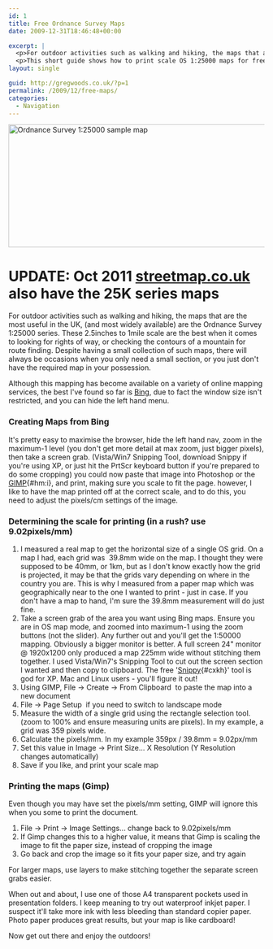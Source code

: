 ```yaml
---
id: 1
title: Free Ordnance Survey Maps
date: 2009-12-31T18:46:48+00:00

excerpt: |
  <p>For outdoor activities such as walking and hiking, the maps that are the most useful in the UK, (and most widely available) are the Ordnance Survey 1:25000 series. These 2.5inches to 1mile scale are the best when it comes to looking for rights of way, or checking the contours of a mountain for route finding. Despite having a small collection of such maps, there will always be occasions when you only need a small section, or you just don't have the required map in your possession. </p>
  <p>This short guide shows how to print scale OS 1:25000 maps for free.</p>
layout: single

guid: http://gregwoods.co.uk/?p=1
permalink: /2009/12/free-maps/
categories:
  - Navigation
---
```

<img src="http://gregwoods.co.uk/wp-content/uploads/2010/01/maptest.gif" alt="Ordnance Survey 1:25000 sample map" title="Ordnance Survey 1:25000 sample map" width="590" height="242" class="alignnone size-full wp-image-8" />

# UPDATE: Oct 2011 [streetmap.co.uk](http://www.streetmap.co.uk) also have the 25K series maps

For outdoor activities such as walking and hiking, the maps that are the most useful in the UK, (and most widely available) are the Ordnance Survey 1:25000 series. These 2.5inches to 1mile scale are the best when it comes to looking for rights of way, or checking the contours of a mountain for route finding. Despite having a small collection of such maps, there will always be occasions when you only need a small section, or you just don't have the required map in your possession. 

Although this mapping has become available on a variety of online mapping services, the best I've found so far is [Bing](http://www.bing.com/maps/ "Bing"), due to fact the window size isn't restricted, and you can hide the left hand menu.

### Creating Maps from Bing

It's pretty easy to maximise the browser, hide the left hand nav, zoom in the maximum-1 level (you don't get more detail at max zoom, just bigger pixels), then take a screen grab. (Vista/Win7 Snipping Tool, download Snippy if you're using XP, or just hit the PrtScr keyboard button if you're prepared to do some cropping) you could now paste that image into Photoshop or the [GIMP](http://www.gimp.org/downloads/ "GIMP"){#hm:i}, and print, making sure you scale to fit the page. however, I like to have the map printed off at the correct scale, and to do this, you need to adjust the pixels/cm settings of the image.

### Determining the scale for printing (in a rush? use 9.02pixels/mm)

  1. I measured a real map to get the horizontal size of a single OS grid. On a map I had, each grid was  39.8mm wide on the map. I thought they were supposed to be 40mm, or 1km, but as I don't know exactly how the grid is projected, it may be that the grids vary depending on where in the country you are. This is why I measured from a paper map which was geographically near to the one I wanted to print - just in case. If you don't have a map to hand, I'm sure the 39.8mm measurement will do just fine.
  2. Take a screen grab of the area you want using Bing maps. Ensure you are in OS map mode, and zoomed into maximum-1 using the zoom buttons (not the slider). Any further out and you'll get the 1:50000 mapping. Obviously a bigger monitor is better. A full screen 24" monitor @ 1920x1200 only produced a map 225mm wide without stitching them together. I used Vista/Win7's Snipping Tool to cut out the screen section I wanted and then copy to clipboard. The free '[Snippy](http://www.bhelpuri.net/Snippy/ "Snippy"){#cxkh}' tool is god for XP. Mac and Linux users - you'll figure it out!
  3. Using GIMP, File -> Create -> From Clipboard  to paste the map into a new document
  4. File -> Page Setup  if you need to switch to landscape mode
  5. Measure the width of a single grid using the rectangle selection tool. (zoom to 100% and ensure measuring units are pixels). In my example, a grid was 359 pixels wide.
  6. Calculate the pixels/mm. In my example 359px / 39.8mm = 9.02px/mm
  7. Set this value in Image -> Print Size... X Resolution (Y Resolution changes automatically)
  8. Save if you like, and print your scale map

### Printing the maps (Gimp)

Even though you may have set the pixels/mm setting, GIMP will ignore this when you some to print the document. 

  1. File -> Print -> Image Settings... change back to 9.02pixels/mm
  2. If Gimp changes this to a higher value, it means that Gimp is scaling the image to fit the paper size, instead of cropping the image
  3. Go back and crop the image so it fits your paper size, and try again

For larger maps, use layers to make stitching together the separate screen grabs easier.

When out and about, I use one of those A4 transparent pockets used in presentation folders. I keep meaning to try out waterproof inkjet paper. I suspect it'll take more ink with less bleeding than standard copier paper. Photo paper produces great results, but your map is like cardboard!

Now get out there and enjoy the outdoors!